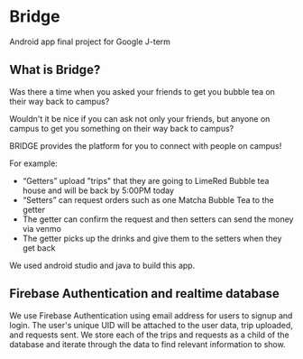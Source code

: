 # Bridge
Android app final project for Google J-term 

## What is Bridge?
Was there a time when you asked your friends to get you bubble tea on their way back to campus? 

Wouldn't it be nice if you can ask not only your friends, but anyone on campus to get you something on their way back to campus?

BRIDGE provides the platform for you to connect with people on campus!

For example:
* “Getters” upload "trips" that they are going to LimeRed Bubble tea house and will be back by 5:00PM today 
* “Setters” can request orders such as one Matcha Bubble Tea to the getter
* The getter can confirm the request and then setters can send the money via venmo 
* The getter picks up the drinks and give them to the setters when they get back

We used android studio and java to build this app. 

## Firebase Authentication and realtime database
We use Firebase Authentication using email address for users to signup and login.
The user's unique UID will be attached to the user data, trip uploaded, and requests sent. We store each of the trips and requests as a child of the database and iterate through the data to find relevant information to show.  



